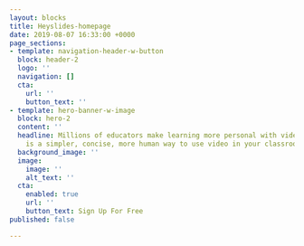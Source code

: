 ```yaml
---
layout: blocks
title: Heyslides-homepage
date: 2019-08-07 16:33:00 +0000
page_sections:
- template: navigation-header-w-button
  block: header-2
  logo: ''
  navigation: []
  cta:
    url: ''
    button_text: ''
- template: hero-banner-w-image
  block: hero-2
  content: ''
  headline: Millions of educators make learning more personal with videos. Heyslides
    is a simpler, concise, more human way to use video in your classroom.
  background_image: ''
  image:
    image: ''
    alt_text: ''
  cta:
    enabled: true
    url: ''
    button_text: Sign Up For Free
published: false

---
```


